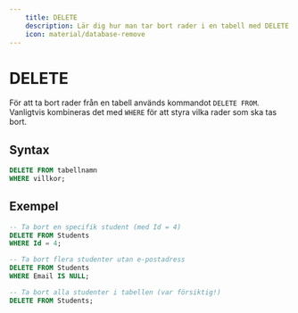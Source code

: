```yaml
---
    title: DELETE
    description: Lär dig hur man tar bort rader i en tabell med DELETE FROM.
    icon: material/database-remove
---
```


# DELETE

För att ta bort rader från en tabell används kommandot `DELETE FROM`. Vanligtvis kombineras det med `WHERE` för att styra vilka rader som ska tas bort.  

## Syntax
```sql
DELETE FROM tabellnamn
WHERE villkor;
```

## Exempel
```sql
-- Ta bort en specifik student (med Id = 4)
DELETE FROM Students
WHERE Id = 4;

-- Ta bort flera studenter utan e-postadress
DELETE FROM Students
WHERE Email IS NULL;

-- Ta bort alla studenter i tabellen (var försiktig!)
DELETE FROM Students;
```